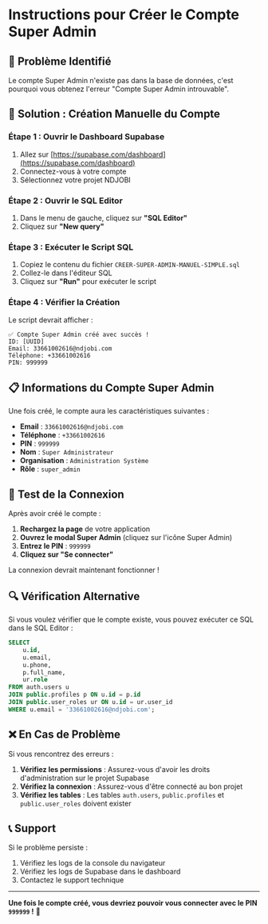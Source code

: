 # Instructions pour Créer le Compte Super Admin

## 🚨 **Problème Identifié**

Le compte Super Admin n'existe pas dans la base de données, c'est pourquoi vous obtenez l'erreur "Compte Super Admin introuvable".

## 🔧 **Solution : Création Manuelle du Compte**

### **Étape 1 : Ouvrir le Dashboard Supabase**
1. Allez sur [https://supabase.com/dashboard](https://supabase.com/dashboard)
2. Connectez-vous à votre compte
3. Sélectionnez votre projet NDJOBI

### **Étape 2 : Ouvrir le SQL Editor**
1. Dans le menu de gauche, cliquez sur **"SQL Editor"**
2. Cliquez sur **"New query"**

### **Étape 3 : Exécuter le Script SQL**
1. Copiez le contenu du fichier `CREER-SUPER-ADMIN-MANUEL-SIMPLE.sql`
2. Collez-le dans l'éditeur SQL
3. Cliquez sur **"Run"** pour exécuter le script

### **Étape 4 : Vérifier la Création**
Le script devrait afficher :
```
✅ Compte Super Admin créé avec succès !
ID: [UUID]
Email: 33661002616@ndjobi.com
Téléphone: +33661002616
PIN: 999999
```

## 📋 **Informations du Compte Super Admin**

Une fois créé, le compte aura les caractéristiques suivantes :

- **Email** : `33661002616@ndjobi.com`
- **Téléphone** : `+33661002616`
- **PIN** : `999999`
- **Nom** : `Super Administrateur`
- **Organisation** : `Administration Système`
- **Rôle** : `super_admin`

## 🎯 **Test de la Connexion**

Après avoir créé le compte :

1. **Rechargez la page** de votre application
2. **Ouvrez le modal Super Admin** (cliquez sur l'icône Super Admin)
3. **Entrez le PIN** : `999999`
4. **Cliquez sur "Se connecter"**

La connexion devrait maintenant fonctionner !

## 🔍 **Vérification Alternative**

Si vous voulez vérifier que le compte existe, vous pouvez exécuter ce SQL dans le SQL Editor :

```sql
SELECT 
    u.id,
    u.email,
    u.phone,
    p.full_name,
    ur.role
FROM auth.users u
JOIN public.profiles p ON u.id = p.id
JOIN public.user_roles ur ON u.id = ur.user_id
WHERE u.email = '33661002616@ndjobi.com';
```

## ❌ **En Cas de Problème**

Si vous rencontrez des erreurs :

1. **Vérifiez les permissions** : Assurez-vous d'avoir les droits d'administration sur le projet Supabase
2. **Vérifiez la connexion** : Assurez-vous d'être connecté au bon projet
3. **Vérifiez les tables** : Les tables `auth.users`, `public.profiles` et `public.user_roles` doivent exister

## 📞 **Support**

Si le problème persiste :
1. Vérifiez les logs de la console du navigateur
2. Vérifiez les logs de Supabase dans le dashboard
3. Contactez le support technique

---

**Une fois le compte créé, vous devriez pouvoir vous connecter avec le PIN `999999` !** 🎉
